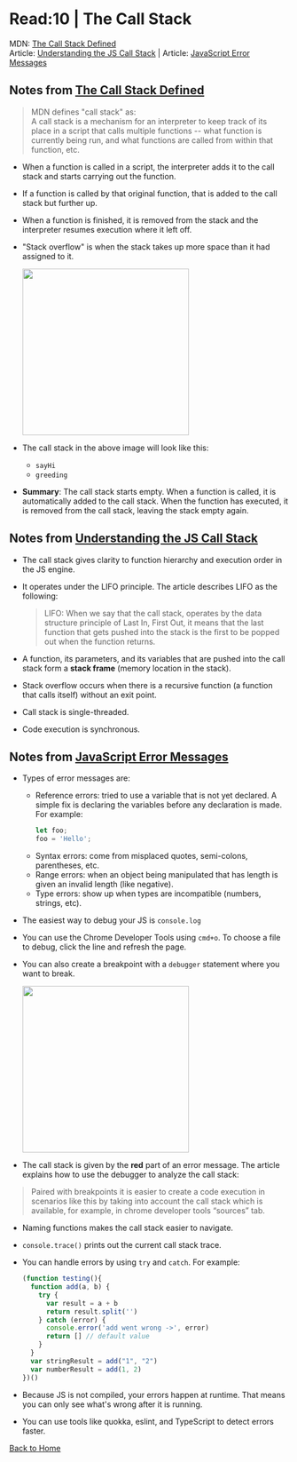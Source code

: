 # Read:10 \| The Call Stack
MDN: [The Call Stack Defined](https://developer.mozilla.org/en-US/docs/Glossary/Call_stack)   
Article: [Understanding the JS Call Stack](https://medium.freecodecamp.org/understanding-the-javascript-call-stack-861e41ae61d4) | Article: [JavaScript Error Messages](https://codeburst.io/javascript-error-messages-debugging-d23f84f0ae7c)

## Notes from [The Call Stack Defined](https://developer.mozilla.org/en-US/docs/Glossary/Call_stack)

> MDN defines "call stack" as:   
> A call stack is a mechanism for an interpreter to keep track of its place in a script that calls 
> multiple functions -- what function is currently being run, and what functions are called from 
> within that function, etc. 

- When a function is called in a script, the interpreter adds it to the call stack and starts carrying out the function.
- If a function is called by that original function, that is added to the call stack but further up.
- When a function is finished, it is removed from the stack and the interpreter resumes execution where it left off.
- "Stack overflow" is when the stack takes up more space than it had assigned to it.

  <image src="../images/read10-1.png" style="width: 300px">

- The call stack in the above image will look like this:
  - `sayHi`
  - `greeding`

- **Summary**: The call stack starts empty. When a function is called, it is automatically added to the call stack. When the function has executed, it is removed from the call stack, leaving the stack empty again.


## Notes from [Understanding the JS Call Stack](https://medium.freecodecamp.org/understanding-the-javascript-call-stack-861e41ae61d4)

- The call stack gives clarity to function hierarchy and execution order in the JS engine.
- It operates under the LIFO principle. The article describes LIFO as the following:

  > LIFO: When we say that the call stack, operates by the data structure principle of 
  > Last In, First Out, it means that the last function that gets pushed into the stack 
  > is the first to be popped out when the function returns.

- A function, its parameters, and its variables that are pushed into the call stack form a **stack frame** (memory location in the stack).
- Stack overflow occurs when there is a recursive function (a function that calls itself) without an exit point.
- Call stack is single-threaded.
- Code execution is synchronous.


## Notes from [JavaScript Error Messages](https://codeburst.io/javascript-error-messages-debugging-d23f84f0ae7c)

- Types of error messages are:
  - Reference errors: tried to use a variable that is not yet declared. A simple fix is declaring the variables before any declaration is made. For example:
    ```js
    let foo;
    foo = 'Hello';
    ```
  - Syntax errors: come from misplaced quotes, semi-colons, parentheses, etc.
  - Range errors: when an object being manipulated that has length is given an invalid length (like negative).
  - Type errors: show up when types are incompatible (numbers, strings, etc).
- The easiest way to debug your JS is `console.log`
- You can use the Chrome Developer Tools using `cmd+o`. To choose a file to debug, click the line and refresh the page.
- You can also create a breakpoint with a `debugger` statement where you want to break.

  <image src="../images/read10-2.png" style="width: 300px">

- The call stack is given by the **red** part of an error message. The article explains how to use the debugger to analyze the call stack:

> Paired with breakpoints it is easier to create a code execution in scenarios 
> like this by taking into account the call stack which is available, for example, 
> in chrome developer tools “sources” tab.

- Naming functions makes the call stack easier to navigate.
- `console.trace()` prints out the current call stack trace.
- You can handle errors by using `try` and `catch`. For example:

  ```js
  (function testing(){
    function add(a, b) {
      try {
        var result = a + b
        return result.split('')
      } catch (error) {
        console.error('add went wrong ->', error)
        return [] // default value
      }
    }
    var stringResult = add("1", "2")
    var numberResult = add(1, 2)
  })()
  ```

- Because JS is not compiled, your errors happen at runtime. That means you can only see what's wrong after it is running.
- You can use tools like quokka, eslint, and TypeScript to detect errors faster.






[Back to Home](README.md)